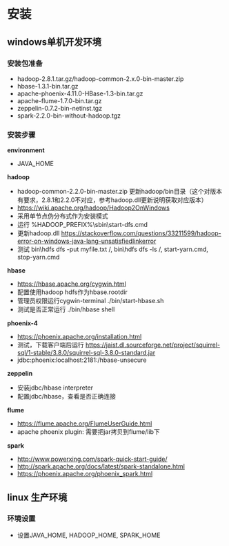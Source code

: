 # 安装

## windows单机开发环境

### 安装包准备

- hadoop-2.8.1.tar.gz/hadoop-common-2.x.0-bin-master.zip
- hbase-1.3.1-bin.tar.gz
- apache-phoenix-4.11.0-HBase-1.3-bin.tar.gz
- apache-flume-1.7.0-bin.tar.gz
- zeppelin-0.7.2-bin-netinst.tgz
- spark-2.2.0-bin-without-hadoop.tgz

### 安装步骤

**environment**

- JAVA_HOME

**hadoop**

- hadoop-common-2.2.0-bin-master.zip 更新hadoop/bin目录（这个对版本有要求，2.8.1和2.2.0不对应，参考hadoop.dll更新说明获取对应版本）
- https://wiki.apache.org/hadoop/Hadoop2OnWindows
- 采用单节点伪分布式作为安装模式
- 运行 %HADOOP_PREFIX%\sbin\start-dfs.cmd
- 更新hadoop.dll https://stackoverflow.com/questions/33211599/hadoop-error-on-windows-java-lang-unsatisfiedlinkerror
- 测试 bin\hdfs dfs -put myfile.txt /, bin\hdfs dfs -ls /, start-yarn.cmd, stop-yarn.cmd

**hbase**

- https://hbase.apache.org/cygwin.html
- 配置使用hadoop hdfs作为hbase.rootdir
- 管理员权限运行cygwin-terminal ./bin/start-hbase.sh
- 测试是否正常运行 ./bin/hbase shell

**phoenix-4**

- https://phoenix.apache.org/installation.html
- 测试，下载客户端后运行 https://jaist.dl.sourceforge.net/project/squirrel-sql/1-stable/3.8.0/squirrel-sql-3.8.0-standard.jar
- jdbc:phoenix:localhost:2181:/hbase-unsecure

**zeppelin**

- 安装jdbc/hbase interpreter
- 配置jdbc/hbase，查看是否正确连接

**flume**

- https://flume.apache.org/FlumeUserGuide.html
- apache phoenix plugin: 需要把jar拷贝到flume/lib下

**spark**

- http://www.powerxing.com/spark-quick-start-guide/
- http://spark.apache.org/docs/latest/spark-standalone.html
- https://phoenix.apache.org/phoenix_spark.html


## linux 生产环境

### 环境设置

- 设置JAVA_HOME, HADOOP_HOME, SPARK_HOME

